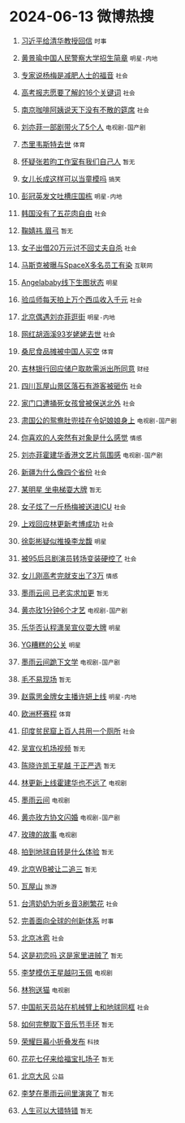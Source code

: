 # 2024-06-13 微博热搜 
1. [习近平给清华教授回信](https://m.weibo.cn/search?containerid=100103type%3D1%26t%3D10%26q%3D%23%E4%B9%A0%E8%BF%91%E5%B9%B3%E7%BB%99%E6%B8%85%E5%8D%8E%E6%95%99%E6%8E%88%E5%9B%9E%E4%BF%A1%23&stream_entry_id=51&isnewpage=1&extparam=seat%3D1%26q%3D%2523%25E4%25B9%25A0%25E8%25BF%2591%25E5%25B9%25B3%25E7%25BB%2599%25E6%25B8%2585%25E5%258D%258E%25E6%2595%2599%25E6%258E%2588%25E5%259B%259E%25E4%25BF%25A1%2523%26filter_type%3Drealtimehot%26stream_entry_id%3D51%26c_type%3D51%26cate%3D10103%26dgr%3D0%26pos%3D0%26display_time%3D1718216871%26pre_seqid%3D171821687188503056225) `时事` 

2. [黄景瑜中国人民警察大学招生简章](https://m.weibo.cn/search?containerid=100103type%3D1%26t%3D10%26q%3D%23%E9%BB%84%E6%99%AF%E7%91%9C%E4%B8%AD%E5%9B%BD%E4%BA%BA%E6%B0%91%E8%AD%A6%E5%AF%9F%E5%A4%A7%E5%AD%A6%E6%8B%9B%E7%94%9F%E7%AE%80%E7%AB%A0%23&stream_entry_id=31&isnewpage=1&extparam=seat%3D1%26realpos%3D1%26q%3D%2523%25E9%25BB%2584%25E6%2599%25AF%25E7%2591%259C%25E4%25B8%25AD%25E5%259B%25BD%25E4%25BA%25BA%25E6%25B0%2591%25E8%25AD%25A6%25E5%25AF%259F%25E5%25A4%25A7%25E5%25AD%25A6%25E6%258B%259B%25E7%2594%259F%25E7%25AE%2580%25E7%25AB%25A0%2523%26flag%3D2%26band_rank%3D1%26cate%3D5001%26dgr%3D0%26stream_entry_id%3D31%26lcate%3D5001%26c_type%3D31%26filter_type%3Drealtimehot%26pos%3D0%26display_time%3D1718216871%26pre_seqid%3D171821687188503056225) `明星-内地` 

3. [专家说杨梅是减肥人士的福音](https://m.weibo.cn/search?containerid=100103type%3D1%26t%3D10%26q%3D%23%E4%B8%93%E5%AE%B6%E8%AF%B4%E6%9D%A8%E6%A2%85%E6%98%AF%E5%87%8F%E8%82%A5%E4%BA%BA%E5%A3%AB%E7%9A%84%E7%A6%8F%E9%9F%B3%23&stream_entry_id=31&isnewpage=1&extparam=seat%3D1%26realpos%3D2%26q%3D%2523%25E4%25B8%2593%25E5%25AE%25B6%25E8%25AF%25B4%25E6%259D%25A8%25E6%25A2%2585%25E6%2598%25AF%25E5%2587%258F%25E8%2582%25A5%25E4%25BA%25BA%25E5%25A3%25AB%25E7%259A%2584%25E7%25A6%258F%25E9%259F%25B3%2523%26flag%3D2%26band_rank%3D2%26cate%3D5001%26dgr%3D0%26stream_entry_id%3D31%26lcate%3D5001%26c_type%3D31%26filter_type%3Drealtimehot%26pos%3D1%26display_time%3D1718216871%26pre_seqid%3D171821687188503056225) `社会` 

4. [高考报志愿要了解的16个关键词](https://m.weibo.cn/search?containerid=100103type%3D1%26t%3D10%26q%3D%23%E9%AB%98%E8%80%83%E6%8A%A5%E5%BF%97%E6%84%BF%E8%A6%81%E4%BA%86%E8%A7%A3%E7%9A%8416%E4%B8%AA%E5%85%B3%E9%94%AE%E8%AF%8D%23&stream_entry_id=31&isnewpage=1&extparam=seat%3D1%26realpos%3D3%26q%3D%2523%25E9%25AB%2598%25E8%2580%2583%25E6%258A%25A5%25E5%25BF%2597%25E6%2584%25BF%25E8%25A6%2581%25E4%25BA%2586%25E8%25A7%25A3%25E7%259A%258416%25E4%25B8%25AA%25E5%2585%25B3%25E9%2594%25AE%25E8%25AF%258D%2523%26flag%3D0%26band_rank%3D3%26cate%3D5001%26dgr%3D0%26stream_entry_id%3D31%26lcate%3D5001%26c_type%3D31%26filter_type%3Drealtimehot%26pos%3D2%26display_time%3D1718216871%26pre_seqid%3D171821687188503056225) `社会` 

5. [南京咖啡阿姨说天下没有不散的筵席](https://m.weibo.cn/search?containerid=100103type%3D1%26t%3D10%26q%3D%23%E5%8D%97%E4%BA%AC%E5%92%96%E5%95%A1%E9%98%BF%E5%A7%A8%E8%AF%B4%E5%A4%A9%E4%B8%8B%E6%B2%A1%E6%9C%89%E4%B8%8D%E6%95%A3%E7%9A%84%E7%AD%B5%E5%B8%AD%23&stream_entry_id=31&isnewpage=1&extparam=seat%3D1%26realpos%3D4%26q%3D%2523%25E5%258D%2597%25E4%25BA%25AC%25E5%2592%2596%25E5%2595%25A1%25E9%2598%25BF%25E5%25A7%25A8%25E8%25AF%25B4%25E5%25A4%25A9%25E4%25B8%258B%25E6%25B2%25A1%25E6%259C%2589%25E4%25B8%258D%25E6%2595%25A3%25E7%259A%2584%25E7%25AD%25B5%25E5%25B8%25AD%2523%26flag%3D32768%26band_rank%3D4%26cate%3D5001%26dgr%3D0%26stream_entry_id%3D31%26lcate%3D5001%26c_type%3D31%26filter_type%3Drealtimehot%26pos%3D3%26display_time%3D1718216871%26pre_seqid%3D171821687188503056225) `社会` 

6. [刘亦菲一部剧带火了5个人](https://m.weibo.cn/search?containerid=100103type%3D1%26t%3D10%26q%3D%23%E5%88%98%E4%BA%A6%E8%8F%B2%E4%B8%80%E9%83%A8%E5%89%A7%E5%B8%A6%E7%81%AB%E4%BA%865%E4%B8%AA%E4%BA%BA%23&stream_entry_id=31&isnewpage=1&extparam=seat%3D1%26realpos%3D5%26q%3D%2523%25E5%2588%2598%25E4%25BA%25A6%25E8%258F%25B2%25E4%25B8%2580%25E9%2583%25A8%25E5%2589%25A7%25E5%25B8%25A6%25E7%2581%25AB%25E4%25BA%25865%25E4%25B8%25AA%25E4%25BA%25BA%2523%26flag%3D2%26band_rank%3D5%26cate%3D5001%26dgr%3D0%26stream_entry_id%3D31%26lcate%3D5001%26c_type%3D31%26filter_type%3Drealtimehot%26pos%3D4%26display_time%3D1718216871%26pre_seqid%3D171821687188503056225) `电视剧-国产剧` 

7. [杰里韦斯特去世](https://m.weibo.cn/search?containerid=100103type%3D1%26t%3D10%26q%3D%23%E6%9D%B0%E9%87%8C%E9%9F%A6%E6%96%AF%E7%89%B9%E5%8E%BB%E4%B8%96%23&stream_entry_id=31&isnewpage=1&extparam=seat%3D1%26realpos%3D6%26q%3D%2523%25E6%259D%25B0%25E9%2587%258C%25E9%259F%25A6%25E6%2596%25AF%25E7%2589%25B9%25E5%258E%25BB%25E4%25B8%2596%2523%26flag%3D0%26band_rank%3D6%26cate%3D5001%26dgr%3D0%26stream_entry_id%3D31%26lcate%3D5001%26c_type%3D31%26filter_type%3Drealtimehot%26pos%3D5%26display_time%3D1718216871%26pre_seqid%3D171821687188503056225) `体育` 

8. [怀疑张若昀工作室有我们自己人](https://m.weibo.cn/search?containerid=100103type%3D1%26t%3D10%26q%3D%E6%80%80%E7%96%91%E5%BC%A0%E8%8B%A5%E6%98%80%E5%B7%A5%E4%BD%9C%E5%AE%A4%E6%9C%89%E6%88%91%E4%BB%AC%E8%87%AA%E5%B7%B1%E4%BA%BA&stream_entry_id=31&isnewpage=1&extparam=seat%3D1%26realpos%3D7%26q%3D%25E6%2580%2580%25E7%2596%2591%25E5%25BC%25A0%25E8%258B%25A5%25E6%2598%2580%25E5%25B7%25A5%25E4%25BD%259C%25E5%25AE%25A4%25E6%259C%2589%25E6%2588%2591%25E4%25BB%25AC%25E8%2587%25AA%25E5%25B7%25B1%25E4%25BA%25BA%26flag%3D2%26band_rank%3D7%26cate%3D5001%26dgr%3D0%26stream_entry_id%3D31%26lcate%3D5001%26c_type%3D31%26filter_type%3Drealtimehot%26pos%3D6%26display_time%3D1718216871%26pre_seqid%3D171821687188503056225) `暂无` 

9. [女儿长成这样可以当童模吗](https://m.weibo.cn/search?containerid=100103type%3D1%26t%3D10%26q%3D%23%E5%A5%B3%E5%84%BF%E9%95%BF%E6%88%90%E8%BF%99%E6%A0%B7%E5%8F%AF%E4%BB%A5%E5%BD%93%E7%AB%A5%E6%A8%A1%E5%90%97%23&stream_entry_id=31&isnewpage=1&extparam=seat%3D1%26realpos%3D8%26q%3D%2523%25E5%25A5%25B3%25E5%2584%25BF%25E9%2595%25BF%25E6%2588%2590%25E8%25BF%2599%25E6%25A0%25B7%25E5%258F%25AF%25E4%25BB%25A5%25E5%25BD%2593%25E7%25AB%25A5%25E6%25A8%25A1%25E5%2590%2597%2523%26flag%3D0%26band_rank%3D8%26cate%3D5001%26dgr%3D0%26stream_entry_id%3D31%26lcate%3D5001%26c_type%3D31%26filter_type%3Drealtimehot%26pos%3D7%26display_time%3D1718216871%26pre_seqid%3D171821687188503056225) `搞笑` 

10. [彭冠英发文吐槽庄国栋](https://m.weibo.cn/search?containerid=100103type%3D1%26t%3D10%26q%3D%23%E5%BD%AD%E5%86%A0%E8%8B%B1%E5%8F%91%E6%96%87%E5%90%90%E6%A7%BD%E5%BA%84%E5%9B%BD%E6%A0%8B%23&stream_entry_id=31&isnewpage=1&extparam=seat%3D1%26realpos%3D9%26q%3D%2523%25E5%25BD%25AD%25E5%2586%25A0%25E8%258B%25B1%25E5%258F%2591%25E6%2596%2587%25E5%2590%2590%25E6%25A7%25BD%25E5%25BA%2584%25E5%259B%25BD%25E6%25A0%258B%2523%26flag%3D2%26band_rank%3D9%26cate%3D5001%26dgr%3D0%26stream_entry_id%3D31%26lcate%3D5001%26c_type%3D31%26filter_type%3Drealtimehot%26pos%3D8%26display_time%3D1718216871%26pre_seqid%3D171821687188503056225) `明星-内地` 

11. [韩国没有了五花肉自由](https://m.weibo.cn/search?containerid=100103type%3D1%26t%3D10%26q%3D%23%E9%9F%A9%E5%9B%BD%E6%B2%A1%E6%9C%89%E4%BA%86%E4%BA%94%E8%8A%B1%E8%82%89%E8%87%AA%E7%94%B1%23&stream_entry_id=31&isnewpage=1&extparam=seat%3D1%26realpos%3D10%26q%3D%2523%25E9%259F%25A9%25E5%259B%25BD%25E6%25B2%25A1%25E6%259C%2589%25E4%25BA%2586%25E4%25BA%2594%25E8%258A%25B1%25E8%2582%2589%25E8%2587%25AA%25E7%2594%25B1%2523%26flag%3D0%26band_rank%3D10%26cate%3D5001%26dgr%3D0%26stream_entry_id%3D31%26lcate%3D5001%26c_type%3D31%26filter_type%3Drealtimehot%26pos%3D9%26display_time%3D1718216871%26pre_seqid%3D171821687188503056225) `社会` 

12. [鞠婧祎 眉弓](https://m.weibo.cn/search?containerid=100103type%3D1%26t%3D10%26q%3D%E9%9E%A0%E5%A9%A7%E7%A5%8E+%E7%9C%89%E5%BC%93&stream_entry_id=31&isnewpage=1&extparam=seat%3D1%26realpos%3D11%26q%3D%25E9%259E%25A0%25E5%25A9%25A7%25E7%25A5%258E%2520%25E7%259C%2589%25E5%25BC%2593%26flag%3D0%26band_rank%3D11%26cate%3D5001%26dgr%3D0%26stream_entry_id%3D31%26lcate%3D5001%26c_type%3D31%26filter_type%3Drealtimehot%26pos%3D10%26display_time%3D1718216871%26pre_seqid%3D171821687188503056225) `暂无` 

13. [女子出借20万元讨不回丈夫自杀](https://m.weibo.cn/search?containerid=100103type%3D1%26t%3D10%26q%3D%23%E5%A5%B3%E5%AD%90%E5%87%BA%E5%80%9F20%E4%B8%87%E5%85%83%E8%AE%A8%E4%B8%8D%E5%9B%9E%E4%B8%88%E5%A4%AB%E8%87%AA%E6%9D%80%23&stream_entry_id=31&isnewpage=1&extparam=seat%3D1%26realpos%3D12%26q%3D%2523%25E5%25A5%25B3%25E5%25AD%2590%25E5%2587%25BA%25E5%2580%259F20%25E4%25B8%2587%25E5%2585%2583%25E8%25AE%25A8%25E4%25B8%258D%25E5%259B%259E%25E4%25B8%2588%25E5%25A4%25AB%25E8%2587%25AA%25E6%259D%2580%2523%26flag%3D0%26band_rank%3D12%26cate%3D5001%26dgr%3D0%26stream_entry_id%3D31%26lcate%3D5001%26c_type%3D31%26filter_type%3Drealtimehot%26pos%3D11%26display_time%3D1718216871%26pre_seqid%3D171821687188503056225) `社会` 

14. [马斯克被曝与SpaceX多名员工有染](https://m.weibo.cn/search?containerid=100103type%3D1%26t%3D10%26q%3D%23%E9%A9%AC%E6%96%AF%E5%85%8B%E8%A2%AB%E6%9B%9D%E4%B8%8ESpaceX%E5%A4%9A%E5%90%8D%E5%91%98%E5%B7%A5%E6%9C%89%E6%9F%93%23&stream_entry_id=31&isnewpage=1&extparam=seat%3D1%26realpos%3D13%26q%3D%2523%25E9%25A9%25AC%25E6%2596%25AF%25E5%2585%258B%25E8%25A2%25AB%25E6%259B%259D%25E4%25B8%258ESpaceX%25E5%25A4%259A%25E5%2590%258D%25E5%2591%2598%25E5%25B7%25A5%25E6%259C%2589%25E6%259F%2593%2523%26flag%3D0%26band_rank%3D13%26cate%3D5001%26dgr%3D0%26stream_entry_id%3D31%26lcate%3D5001%26c_type%3D31%26filter_type%3Drealtimehot%26pos%3D12%26display_time%3D1718216871%26pre_seqid%3D171821687188503056225) `互联网` 

15. [Angelababy线下生图状态](https://m.weibo.cn/search?containerid=100103type%3D1%26t%3D10%26q%3D%23Angelababy%E7%BA%BF%E4%B8%8B%E7%94%9F%E5%9B%BE%E7%8A%B6%E6%80%81%23&stream_entry_id=31&isnewpage=1&extparam=seat%3D1%26realpos%3D14%26q%3D%2523Angelababy%25E7%25BA%25BF%25E4%25B8%258B%25E7%2594%259F%25E5%259B%25BE%25E7%258A%25B6%25E6%2580%2581%2523%26flag%3D0%26band_rank%3D14%26cate%3D5001%26dgr%3D0%26stream_entry_id%3D31%26lcate%3D5001%26c_type%3D31%26filter_type%3Drealtimehot%26pos%3D13%26display_time%3D1718216871%26pre_seqid%3D171821687188503056225) `明星` 

16. [验瓜师每天拍上万个西瓜收入千元](https://m.weibo.cn/search?containerid=100103type%3D1%26t%3D10%26q%3D%23%E9%AA%8C%E7%93%9C%E5%B8%88%E6%AF%8F%E5%A4%A9%E6%8B%8D%E4%B8%8A%E4%B8%87%E4%B8%AA%E8%A5%BF%E7%93%9C%E6%94%B6%E5%85%A5%E5%8D%83%E5%85%83%23&stream_entry_id=31&isnewpage=1&extparam=seat%3D1%26realpos%3D15%26q%3D%2523%25E9%25AA%258C%25E7%2593%259C%25E5%25B8%2588%25E6%25AF%258F%25E5%25A4%25A9%25E6%258B%258D%25E4%25B8%258A%25E4%25B8%2587%25E4%25B8%25AA%25E8%25A5%25BF%25E7%2593%259C%25E6%2594%25B6%25E5%2585%25A5%25E5%258D%2583%25E5%2585%2583%2523%26flag%3D32768%26band_rank%3D15%26cate%3D5001%26dgr%3D0%26stream_entry_id%3D31%26lcate%3D5001%26c_type%3D31%26filter_type%3Drealtimehot%26pos%3D14%26display_time%3D1718216871%26pre_seqid%3D171821687188503056225) `社会` 

17. [北京偶遇刘亦菲逛街](https://m.weibo.cn/search?containerid=100103type%3D1%26t%3D10%26q%3D%23%E5%8C%97%E4%BA%AC%E5%81%B6%E9%81%87%E5%88%98%E4%BA%A6%E8%8F%B2%E9%80%9B%E8%A1%97%23&stream_entry_id=31&isnewpage=1&extparam=seat%3D1%26realpos%3D16%26q%3D%2523%25E5%258C%2597%25E4%25BA%25AC%25E5%2581%25B6%25E9%2581%2587%25E5%2588%2598%25E4%25BA%25A6%25E8%258F%25B2%25E9%2580%259B%25E8%25A1%2597%2523%26flag%3D0%26band_rank%3D16%26cate%3D5001%26dgr%3D0%26stream_entry_id%3D31%26lcate%3D5001%26c_type%3D31%26filter_type%3Drealtimehot%26pos%3D15%26display_time%3D1718216871%26pre_seqid%3D171821687188503056225) `明星-内地` 

18. [网红胡涵溪93岁姥姥去世](https://m.weibo.cn/search?containerid=100103type%3D1%26t%3D10%26q%3D%23%E7%BD%91%E7%BA%A2%E8%83%A1%E6%B6%B5%E6%BA%AA93%E5%B2%81%E5%A7%A5%E5%A7%A5%E5%8E%BB%E4%B8%96%23&stream_entry_id=31&isnewpage=1&extparam=seat%3D1%26realpos%3D17%26q%3D%2523%25E7%25BD%2591%25E7%25BA%25A2%25E8%2583%25A1%25E6%25B6%25B5%25E6%25BA%25AA93%25E5%25B2%2581%25E5%25A7%25A5%25E5%25A7%25A5%25E5%258E%25BB%25E4%25B8%2596%2523%26flag%3D0%26band_rank%3D17%26cate%3D5001%26dgr%3D0%26stream_entry_id%3D31%26lcate%3D5001%26c_type%3D31%26filter_type%3Drealtimehot%26pos%3D16%26display_time%3D1718216871%26pre_seqid%3D171821687188503056225) `社会` 

19. [桑尼食品摊被中国人买空](https://m.weibo.cn/search?containerid=100103type%3D1%26t%3D10%26q%3D%23%E6%A1%91%E5%B0%BC%E9%A3%9F%E5%93%81%E6%91%8A%E8%A2%AB%E4%B8%AD%E5%9B%BD%E4%BA%BA%E4%B9%B0%E7%A9%BA%23&stream_entry_id=31&isnewpage=1&extparam=seat%3D1%26realpos%3D18%26q%3D%2523%25E6%25A1%2591%25E5%25B0%25BC%25E9%25A3%259F%25E5%2593%2581%25E6%2591%258A%25E8%25A2%25AB%25E4%25B8%25AD%25E5%259B%25BD%25E4%25BA%25BA%25E4%25B9%25B0%25E7%25A9%25BA%2523%26flag%3D0%26band_rank%3D18%26cate%3D5001%26dgr%3D0%26stream_entry_id%3D31%26lcate%3D5001%26c_type%3D31%26filter_type%3Drealtimehot%26pos%3D17%26display_time%3D1718216871%26pre_seqid%3D171821687188503056225) `体育` 

20. [吉林银行回应储户取款需派出所同意](https://m.weibo.cn/search?containerid=100103type%3D1%26t%3D10%26q%3D%23%E5%90%89%E6%9E%97%E9%93%B6%E8%A1%8C%E5%9B%9E%E5%BA%94%E5%82%A8%E6%88%B7%E5%8F%96%E6%AC%BE%E9%9C%80%E6%B4%BE%E5%87%BA%E6%89%80%E5%90%8C%E6%84%8F%23&stream_entry_id=31&isnewpage=1&extparam=seat%3D1%26realpos%3D19%26q%3D%2523%25E5%2590%2589%25E6%259E%2597%25E9%2593%25B6%25E8%25A1%258C%25E5%259B%259E%25E5%25BA%2594%25E5%2582%25A8%25E6%2588%25B7%25E5%258F%2596%25E6%25AC%25BE%25E9%259C%2580%25E6%25B4%25BE%25E5%2587%25BA%25E6%2589%2580%25E5%2590%258C%25E6%2584%258F%2523%26flag%3D0%26band_rank%3D19%26cate%3D5001%26dgr%3D0%26stream_entry_id%3D31%26lcate%3D5001%26c_type%3D31%26filter_type%3Drealtimehot%26pos%3D18%26display_time%3D1718216871%26pre_seqid%3D171821687188503056225) `财经` 

21. [四川瓦屋山景区落石有游客被砸伤](https://m.weibo.cn/search?containerid=100103type%3D1%26t%3D10%26q%3D%23%E5%9B%9B%E5%B7%9D%E7%93%A6%E5%B1%8B%E5%B1%B1%E6%99%AF%E5%8C%BA%E8%90%BD%E7%9F%B3%E6%9C%89%E6%B8%B8%E5%AE%A2%E8%A2%AB%E7%A0%B8%E4%BC%A4%23&stream_entry_id=31&isnewpage=1&extparam=seat%3D1%26realpos%3D20%26q%3D%2523%25E5%259B%259B%25E5%25B7%259D%25E7%2593%25A6%25E5%25B1%258B%25E5%25B1%25B1%25E6%2599%25AF%25E5%258C%25BA%25E8%2590%25BD%25E7%259F%25B3%25E6%259C%2589%25E6%25B8%25B8%25E5%25AE%25A2%25E8%25A2%25AB%25E7%25A0%25B8%25E4%25BC%25A4%2523%26flag%3D0%26band_rank%3D20%26cate%3D5001%26dgr%3D0%26stream_entry_id%3D31%26lcate%3D5001%26c_type%3D31%26filter_type%3Drealtimehot%26pos%3D19%26display_time%3D1718216871%26pre_seqid%3D171821687188503056225) `社会` 

22. [家门口遭捅死女孩曾被保送北外](https://m.weibo.cn/search?containerid=100103type%3D1%26t%3D10%26q%3D%23%E5%AE%B6%E9%97%A8%E5%8F%A3%E9%81%AD%E6%8D%85%E6%AD%BB%E5%A5%B3%E5%AD%A9%E6%9B%BE%E8%A2%AB%E4%BF%9D%E9%80%81%E5%8C%97%E5%A4%96%23&stream_entry_id=31&isnewpage=1&extparam=seat%3D1%26realpos%3D21%26q%3D%2523%25E5%25AE%25B6%25E9%2597%25A8%25E5%258F%25A3%25E9%2581%25AD%25E6%258D%2585%25E6%25AD%25BB%25E5%25A5%25B3%25E5%25AD%25A9%25E6%259B%25BE%25E8%25A2%25AB%25E4%25BF%259D%25E9%2580%2581%25E5%258C%2597%25E5%25A4%2596%2523%26flag%3D0%26band_rank%3D21%26cate%3D5001%26dgr%3D0%26stream_entry_id%3D31%26lcate%3D5001%26c_type%3D31%26filter_type%3Drealtimehot%26pos%3D20%26display_time%3D1718216871%26pre_seqid%3D171821687188503056225) `社会` 

23. [肃国公的鸳鸯肚兜挂在令妃娘娘身上](https://m.weibo.cn/search?containerid=100103type%3D1%26t%3D10%26q%3D%23%E8%82%83%E5%9B%BD%E5%85%AC%E7%9A%84%E9%B8%B3%E9%B8%AF%E8%82%9A%E5%85%9C%E6%8C%82%E5%9C%A8%E4%BB%A4%E5%A6%83%E5%A8%98%E5%A8%98%E8%BA%AB%E4%B8%8A%23&stream_entry_id=31&isnewpage=1&extparam=seat%3D1%26realpos%3D22%26q%3D%2523%25E8%2582%2583%25E5%259B%25BD%25E5%2585%25AC%25E7%259A%2584%25E9%25B8%25B3%25E9%25B8%25AF%25E8%2582%259A%25E5%2585%259C%25E6%258C%2582%25E5%259C%25A8%25E4%25BB%25A4%25E5%25A6%2583%25E5%25A8%2598%25E5%25A8%2598%25E8%25BA%25AB%25E4%25B8%258A%2523%26flag%3D0%26band_rank%3D22%26cate%3D5001%26dgr%3D0%26stream_entry_id%3D31%26lcate%3D5001%26c_type%3D31%26filter_type%3Drealtimehot%26pos%3D21%26display_time%3D1718216871%26pre_seqid%3D171821687188503056225) `电视剧-国产剧` 

24. [你喜欢的人突然有对象是什么感觉](https://m.weibo.cn/search?containerid=100103type%3D1%26t%3D10%26q%3D%23%E4%BD%A0%E5%96%9C%E6%AC%A2%E7%9A%84%E4%BA%BA%E7%AA%81%E7%84%B6%E6%9C%89%E5%AF%B9%E8%B1%A1%E6%98%AF%E4%BB%80%E4%B9%88%E6%84%9F%E8%A7%89%23&stream_entry_id=31&isnewpage=1&extparam=seat%3D1%26realpos%3D23%26q%3D%2523%25E4%25BD%25A0%25E5%2596%259C%25E6%25AC%25A2%25E7%259A%2584%25E4%25BA%25BA%25E7%25AA%2581%25E7%2584%25B6%25E6%259C%2589%25E5%25AF%25B9%25E8%25B1%25A1%25E6%2598%25AF%25E4%25BB%2580%25E4%25B9%2588%25E6%2584%259F%25E8%25A7%2589%2523%26flag%3D0%26band_rank%3D23%26cate%3D5001%26dgr%3D0%26stream_entry_id%3D31%26lcate%3D5001%26c_type%3D31%26filter_type%3Drealtimehot%26pos%3D22%26display_time%3D1718216871%26pre_seqid%3D171821687188503056225) `情感` 

25. [刘亦菲霍建华香港文艺片氛围感](https://m.weibo.cn/search?containerid=100103type%3D1%26t%3D10%26q%3D%23%E5%88%98%E4%BA%A6%E8%8F%B2%E9%9C%8D%E5%BB%BA%E5%8D%8E%E9%A6%99%E6%B8%AF%E6%96%87%E8%89%BA%E7%89%87%E6%B0%9B%E5%9B%B4%E6%84%9F%23&stream_entry_id=31&isnewpage=1&extparam=seat%3D1%26realpos%3D24%26q%3D%2523%25E5%2588%2598%25E4%25BA%25A6%25E8%258F%25B2%25E9%259C%258D%25E5%25BB%25BA%25E5%258D%258E%25E9%25A6%2599%25E6%25B8%25AF%25E6%2596%2587%25E8%2589%25BA%25E7%2589%2587%25E6%25B0%259B%25E5%259B%25B4%25E6%2584%259F%2523%26flag%3D0%26band_rank%3D24%26cate%3D5001%26dgr%3D0%26stream_entry_id%3D31%26lcate%3D5001%26c_type%3D31%26filter_type%3Drealtimehot%26pos%3D23%26display_time%3D1718216871%26pre_seqid%3D171821687188503056225) `电视剧-国产剧` 

26. [新疆为什么像四个省份](https://m.weibo.cn/search?containerid=100103type%3D1%26t%3D10%26q%3D%23%E6%96%B0%E7%96%86%E4%B8%BA%E4%BB%80%E4%B9%88%E5%83%8F%E5%9B%9B%E4%B8%AA%E7%9C%81%E4%BB%BD%23&stream_entry_id=31&isnewpage=1&extparam=seat%3D1%26realpos%3D25%26q%3D%2523%25E6%2596%25B0%25E7%2596%2586%25E4%25B8%25BA%25E4%25BB%2580%25E4%25B9%2588%25E5%2583%258F%25E5%259B%259B%25E4%25B8%25AA%25E7%259C%2581%25E4%25BB%25BD%2523%26flag%3D1%26band_rank%3D25%26cate%3D5001%26dgr%3D0%26stream_entry_id%3D31%26lcate%3D5001%26c_type%3D31%26filter_type%3Drealtimehot%26pos%3D24%26display_time%3D1718216871%26pre_seqid%3D171821687188503056225) `社会` 

27. [某明星 坐电梯耍大牌](https://m.weibo.cn/search?containerid=100103type%3D1%26t%3D10%26q%3D%E6%9F%90%E6%98%8E%E6%98%9F+%E5%9D%90%E7%94%B5%E6%A2%AF%E8%80%8D%E5%A4%A7%E7%89%8C&stream_entry_id=31&isnewpage=1&extparam=seat%3D1%26realpos%3D26%26q%3D%25E6%259F%2590%25E6%2598%258E%25E6%2598%259F%2520%25E5%259D%2590%25E7%2594%25B5%25E6%25A2%25AF%25E8%2580%258D%25E5%25A4%25A7%25E7%2589%258C%26flag%3D0%26band_rank%3D26%26cate%3D5001%26dgr%3D0%26stream_entry_id%3D31%26lcate%3D5001%26c_type%3D31%26filter_type%3Drealtimehot%26pos%3D25%26display_time%3D1718216871%26pre_seqid%3D171821687188503056225) `暂无` 

28. [女子炫了一斤杨梅被送进ICU](https://m.weibo.cn/search?containerid=100103type%3D1%26t%3D10%26q%3D%23%E5%A5%B3%E5%AD%90%E7%82%AB%E4%BA%86%E4%B8%80%E6%96%A4%E6%9D%A8%E6%A2%85%E8%A2%AB%E9%80%81%E8%BF%9BICU%23&stream_entry_id=31&isnewpage=1&extparam=seat%3D1%26realpos%3D27%26q%3D%2523%25E5%25A5%25B3%25E5%25AD%2590%25E7%2582%25AB%25E4%25BA%2586%25E4%25B8%2580%25E6%2596%25A4%25E6%259D%25A8%25E6%25A2%2585%25E8%25A2%25AB%25E9%2580%2581%25E8%25BF%259BICU%2523%26flag%3D0%26band_rank%3D27%26cate%3D5001%26dgr%3D0%26stream_entry_id%3D31%26lcate%3D5001%26c_type%3D31%26filter_type%3Drealtimehot%26pos%3D26%26display_time%3D1718216871%26pre_seqid%3D171821687188503056225) `社会` 

29. [上戏回应林更新考博成功](https://m.weibo.cn/search?containerid=100103type%3D1%26t%3D10%26q%3D%23%E4%B8%8A%E6%88%8F%E5%9B%9E%E5%BA%94%E6%9E%97%E6%9B%B4%E6%96%B0%E8%80%83%E5%8D%9A%E6%88%90%E5%8A%9F%23&stream_entry_id=31&isnewpage=1&extparam=seat%3D1%26realpos%3D28%26q%3D%2523%25E4%25B8%258A%25E6%2588%258F%25E5%259B%259E%25E5%25BA%2594%25E6%259E%2597%25E6%259B%25B4%25E6%2596%25B0%25E8%2580%2583%25E5%258D%259A%25E6%2588%2590%25E5%258A%259F%2523%26flag%3D0%26band_rank%3D28%26cate%3D5001%26dgr%3D0%26stream_entry_id%3D31%26lcate%3D5001%26c_type%3D31%26filter_type%3Drealtimehot%26pos%3D27%26display_time%3D1718216871%26pre_seqid%3D171821687188503056225) `社会` 

30. [徐彰彬疑似推搡李龙馥](https://m.weibo.cn/search?containerid=100103type%3D1%26t%3D10%26q%3D%23%E5%BE%90%E5%BD%B0%E5%BD%AC%E7%96%91%E4%BC%BC%E6%8E%A8%E6%90%A1%E6%9D%8E%E9%BE%99%E9%A6%A5%23&stream_entry_id=31&isnewpage=1&extparam=seat%3D1%26realpos%3D29%26q%3D%2523%25E5%25BE%2590%25E5%25BD%25B0%25E5%25BD%25AC%25E7%2596%2591%25E4%25BC%25BC%25E6%258E%25A8%25E6%2590%25A1%25E6%259D%258E%25E9%25BE%2599%25E9%25A6%25A5%2523%26flag%3D1%26band_rank%3D29%26cate%3D5001%26dgr%3D0%26stream_entry_id%3D31%26lcate%3D5001%26c_type%3D31%26filter_type%3Drealtimehot%26pos%3D28%26display_time%3D1718216871%26pre_seqid%3D171821687188503056225) `明星` 

31. [被95后吕剧演员转场变装硬控了](https://m.weibo.cn/search?containerid=100103type%3D1%26t%3D10%26q%3D%23%E8%A2%AB95%E5%90%8E%E5%90%95%E5%89%A7%E6%BC%94%E5%91%98%E8%BD%AC%E5%9C%BA%E5%8F%98%E8%A3%85%E7%A1%AC%E6%8E%A7%E4%BA%86%23&stream_entry_id=31&isnewpage=1&extparam=seat%3D1%26realpos%3D30%26q%3D%2523%25E8%25A2%25AB95%25E5%2590%258E%25E5%2590%2595%25E5%2589%25A7%25E6%25BC%2594%25E5%2591%2598%25E8%25BD%25AC%25E5%259C%25BA%25E5%258F%2598%25E8%25A3%2585%25E7%25A1%25AC%25E6%258E%25A7%25E4%25BA%2586%2523%26flag%3D32768%26band_rank%3D30%26cate%3D5001%26dgr%3D0%26stream_entry_id%3D31%26lcate%3D5001%26c_type%3D31%26filter_type%3Drealtimehot%26pos%3D29%26display_time%3D1718216871%26pre_seqid%3D171821687188503056225) `社会` 

32. [女儿刚高考完就支出了3万](https://m.weibo.cn/search?containerid=100103type%3D1%26t%3D10%26q%3D%23%E5%A5%B3%E5%84%BF%E5%88%9A%E9%AB%98%E8%80%83%E5%AE%8C%E5%B0%B1%E6%94%AF%E5%87%BA%E4%BA%863%E4%B8%87%23&stream_entry_id=31&isnewpage=1&extparam=seat%3D1%26realpos%3D31%26q%3D%2523%25E5%25A5%25B3%25E5%2584%25BF%25E5%2588%259A%25E9%25AB%2598%25E8%2580%2583%25E5%25AE%258C%25E5%25B0%25B1%25E6%2594%25AF%25E5%2587%25BA%25E4%25BA%25863%25E4%25B8%2587%2523%26flag%3D0%26band_rank%3D31%26cate%3D5001%26dgr%3D0%26stream_entry_id%3D31%26lcate%3D5001%26c_type%3D31%26filter_type%3Drealtimehot%26pos%3D30%26display_time%3D1718216871%26pre_seqid%3D171821687188503056225) `情感` 

33. [墨雨云间 已老实求加更](https://m.weibo.cn/search?containerid=100103type%3D1%26t%3D10%26q%3D%E5%A2%A8%E9%9B%A8%E4%BA%91%E9%97%B4+%E5%B7%B2%E8%80%81%E5%AE%9E%E6%B1%82%E5%8A%A0%E6%9B%B4&stream_entry_id=31&isnewpage=1&extparam=seat%3D1%26realpos%3D32%26q%3D%25E5%25A2%25A8%25E9%259B%25A8%25E4%25BA%2591%25E9%2597%25B4%2520%25E5%25B7%25B2%25E8%2580%2581%25E5%25AE%259E%25E6%25B1%2582%25E5%258A%25A0%25E6%259B%25B4%26flag%3D0%26band_rank%3D32%26cate%3D5001%26dgr%3D0%26stream_entry_id%3D31%26lcate%3D5001%26c_type%3D31%26filter_type%3Drealtimehot%26pos%3D31%26display_time%3D1718216871%26pre_seqid%3D171821687188503056225) `暂无` 

34. [黄亦玫1分钟6个才艺](https://m.weibo.cn/search?containerid=100103type%3D1%26t%3D10%26q%3D%23%E9%BB%84%E4%BA%A6%E7%8E%AB1%E5%88%86%E9%92%9F6%E4%B8%AA%E6%89%8D%E8%89%BA%23&stream_entry_id=31&isnewpage=1&extparam=seat%3D1%26realpos%3D33%26q%3D%2523%25E9%25BB%2584%25E4%25BA%25A6%25E7%258E%25AB1%25E5%2588%2586%25E9%2592%259F6%25E4%25B8%25AA%25E6%2589%258D%25E8%2589%25BA%2523%26flag%3D1%26band_rank%3D33%26cate%3D5001%26dgr%3D0%26stream_entry_id%3D31%26lcate%3D5001%26c_type%3D31%26filter_type%3Drealtimehot%26pos%3D32%26display_time%3D1718216871%26pre_seqid%3D171821687188503056225) `电视剧-国产剧` 

35. [乐华否认程潇吴宣仪耍大牌](https://m.weibo.cn/search?containerid=100103type%3D1%26t%3D10%26q%3D%23%E4%B9%90%E5%8D%8E%E5%90%A6%E8%AE%A4%E7%A8%8B%E6%BD%87%E5%90%B4%E5%AE%A3%E4%BB%AA%E8%80%8D%E5%A4%A7%E7%89%8C%23&stream_entry_id=31&isnewpage=1&extparam=seat%3D1%26realpos%3D34%26q%3D%2523%25E4%25B9%2590%25E5%258D%258E%25E5%2590%25A6%25E8%25AE%25A4%25E7%25A8%258B%25E6%25BD%2587%25E5%2590%25B4%25E5%25AE%25A3%25E4%25BB%25AA%25E8%2580%258D%25E5%25A4%25A7%25E7%2589%258C%2523%26flag%3D0%26band_rank%3D34%26cate%3D5001%26dgr%3D0%26stream_entry_id%3D31%26lcate%3D5001%26c_type%3D31%26filter_type%3Drealtimehot%26pos%3D33%26display_time%3D1718216871%26pre_seqid%3D171821687188503056225) `明星` 

36. [YG糟糕的公关](https://m.weibo.cn/search?containerid=100103type%3D1%26t%3D10%26q%3D%23YG%E7%B3%9F%E7%B3%95%E7%9A%84%E5%85%AC%E5%85%B3%23&stream_entry_id=31&isnewpage=1&extparam=seat%3D1%26realpos%3D35%26q%3D%2523YG%25E7%25B3%259F%25E7%25B3%2595%25E7%259A%2584%25E5%2585%25AC%25E5%2585%25B3%2523%26flag%3D0%26band_rank%3D35%26cate%3D5001%26dgr%3D0%26stream_entry_id%3D31%26lcate%3D5001%26c_type%3D31%26filter_type%3Drealtimehot%26pos%3D34%26display_time%3D1718216871%26pre_seqid%3D171821687188503056225) `明星` 

37. [墨雨云间跪下文学](https://m.weibo.cn/search?containerid=100103type%3D1%26t%3D10%26q%3D%23%E5%A2%A8%E9%9B%A8%E4%BA%91%E9%97%B4%E8%B7%AA%E4%B8%8B%E6%96%87%E5%AD%A6%23&stream_entry_id=31&isnewpage=1&extparam=seat%3D1%26realpos%3D36%26q%3D%2523%25E5%25A2%25A8%25E9%259B%25A8%25E4%25BA%2591%25E9%2597%25B4%25E8%25B7%25AA%25E4%25B8%258B%25E6%2596%2587%25E5%25AD%25A6%2523%26flag%3D1%26band_rank%3D36%26cate%3D5001%26dgr%3D0%26stream_entry_id%3D31%26lcate%3D5001%26c_type%3D31%26filter_type%3Drealtimehot%26pos%3D35%26display_time%3D1718216871%26pre_seqid%3D171821687188503056225) `电视剧-国产剧` 

38. [毛不易现场](https://m.weibo.cn/search?containerid=100103type%3D1%26t%3D10%26q%3D%E6%AF%9B%E4%B8%8D%E6%98%93%E7%8E%B0%E5%9C%BA&stream_entry_id=31&isnewpage=1&extparam=seat%3D1%26realpos%3D37%26q%3D%25E6%25AF%259B%25E4%25B8%258D%25E6%2598%2593%25E7%258E%25B0%25E5%259C%25BA%26flag%3D0%26band_rank%3D37%26cate%3D5001%26dgr%3D0%26stream_entry_id%3D31%26lcate%3D5001%26c_type%3D31%26filter_type%3Drealtimehot%26pos%3D36%26display_time%3D1718216871%26pre_seqid%3D171821687188503056225) `暂无` 

39. [赵露思金牌女主播许妍上线](https://m.weibo.cn/search?containerid=100103type%3D1%26t%3D10%26q%3D%23%E8%B5%B5%E9%9C%B2%E6%80%9D%E9%87%91%E7%89%8C%E5%A5%B3%E4%B8%BB%E6%92%AD%E8%AE%B8%E5%A6%8D%E4%B8%8A%E7%BA%BF%23&stream_entry_id=31&isnewpage=1&extparam=seat%3D1%26realpos%3D38%26q%3D%2523%25E8%25B5%25B5%25E9%259C%25B2%25E6%2580%259D%25E9%2587%2591%25E7%2589%258C%25E5%25A5%25B3%25E4%25B8%25BB%25E6%2592%25AD%25E8%25AE%25B8%25E5%25A6%258D%25E4%25B8%258A%25E7%25BA%25BF%2523%26flag%3D1%26band_rank%3D38%26cate%3D5001%26dgr%3D0%26stream_entry_id%3D31%26lcate%3D5001%26c_type%3D31%26filter_type%3Drealtimehot%26pos%3D37%26display_time%3D1718216871%26pre_seqid%3D171821687188503056225) `明星-内地` 

40. [欧洲杯赛程](https://m.weibo.cn/search?containerid=100103type%3D1%26t%3D10%26q%3D%E6%AC%A7%E6%B4%B2%E6%9D%AF%E8%B5%9B%E7%A8%8B&stream_entry_id=31&isnewpage=1&extparam=seat%3D1%26realpos%3D39%26q%3D%25E6%25AC%25A7%25E6%25B4%25B2%25E6%259D%25AF%25E8%25B5%259B%25E7%25A8%258B%26flag%3D0%26band_rank%3D39%26cate%3D5001%26dgr%3D0%26stream_entry_id%3D31%26lcate%3D5001%26c_type%3D31%26filter_type%3Drealtimehot%26pos%3D38%26display_time%3D1718216871%26pre_seqid%3D171821687188503056225) `体育` 

41. [印度贫民窟上百人共用一个厕所](https://m.weibo.cn/search?containerid=100103type%3D1%26t%3D10%26q%3D%23%E5%8D%B0%E5%BA%A6%E8%B4%AB%E6%B0%91%E7%AA%9F%E4%B8%8A%E7%99%BE%E4%BA%BA%E5%85%B1%E7%94%A8%E4%B8%80%E4%B8%AA%E5%8E%95%E6%89%80%23&stream_entry_id=31&isnewpage=1&extparam=seat%3D1%26realpos%3D40%26q%3D%2523%25E5%258D%25B0%25E5%25BA%25A6%25E8%25B4%25AB%25E6%25B0%2591%25E7%25AA%259F%25E4%25B8%258A%25E7%2599%25BE%25E4%25BA%25BA%25E5%2585%25B1%25E7%2594%25A8%25E4%25B8%2580%25E4%25B8%25AA%25E5%258E%2595%25E6%2589%2580%2523%26flag%3D0%26band_rank%3D40%26cate%3D5001%26dgr%3D0%26stream_entry_id%3D31%26lcate%3D5001%26c_type%3D31%26filter_type%3Drealtimehot%26pos%3D39%26display_time%3D1718216871%26pre_seqid%3D171821687188503056225) `社会` 

42. [吴宣仪机场视频](https://m.weibo.cn/search?containerid=100103type%3D1%26t%3D10%26q%3D%E5%90%B4%E5%AE%A3%E4%BB%AA%E6%9C%BA%E5%9C%BA%E8%A7%86%E9%A2%91&stream_entry_id=31&isnewpage=1&extparam=seat%3D1%26realpos%3D41%26q%3D%25E5%2590%25B4%25E5%25AE%25A3%25E4%25BB%25AA%25E6%259C%25BA%25E5%259C%25BA%25E8%25A7%2586%25E9%25A2%2591%26flag%3D0%26band_rank%3D41%26cate%3D5001%26dgr%3D0%26stream_entry_id%3D31%26lcate%3D5001%26c_type%3D31%26filter_type%3Drealtimehot%26pos%3D40%26display_time%3D1718216871%26pre_seqid%3D171821687188503056225) `暂无` 

43. [陈晓许凯王星越 于正严选](https://m.weibo.cn/search?containerid=100103type%3D1%26t%3D10%26q%3D%E9%99%88%E6%99%93%E8%AE%B8%E5%87%AF%E7%8E%8B%E6%98%9F%E8%B6%8A+%E4%BA%8E%E6%AD%A3%E4%B8%A5%E9%80%89&stream_entry_id=31&isnewpage=1&extparam=seat%3D1%26realpos%3D42%26q%3D%25E9%2599%2588%25E6%2599%2593%25E8%25AE%25B8%25E5%2587%25AF%25E7%258E%258B%25E6%2598%259F%25E8%25B6%258A%2520%25E4%25BA%258E%25E6%25AD%25A3%25E4%25B8%25A5%25E9%2580%2589%26flag%3D0%26band_rank%3D42%26cate%3D5001%26dgr%3D0%26stream_entry_id%3D31%26lcate%3D5001%26c_type%3D31%26filter_type%3Drealtimehot%26pos%3D41%26display_time%3D1718216871%26pre_seqid%3D171821687188503056225) `暂无` 

44. [林更新上线霍建华也不远了](https://m.weibo.cn/search?containerid=100103type%3D1%26t%3D10%26q%3D%23%E6%9E%97%E6%9B%B4%E6%96%B0%E4%B8%8A%E7%BA%BF%E9%9C%8D%E5%BB%BA%E5%8D%8E%E4%B9%9F%E4%B8%8D%E8%BF%9C%E4%BA%86%23&stream_entry_id=31&isnewpage=1&extparam=seat%3D1%26realpos%3D43%26q%3D%2523%25E6%259E%2597%25E6%259B%25B4%25E6%2596%25B0%25E4%25B8%258A%25E7%25BA%25BF%25E9%259C%258D%25E5%25BB%25BA%25E5%258D%258E%25E4%25B9%259F%25E4%25B8%258D%25E8%25BF%259C%25E4%25BA%2586%2523%26flag%3D0%26band_rank%3D43%26cate%3D5001%26dgr%3D0%26stream_entry_id%3D31%26lcate%3D5001%26c_type%3D31%26filter_type%3Drealtimehot%26pos%3D42%26display_time%3D1718216871%26pre_seqid%3D171821687188503056225) `电视剧` 

45. [墨雨云间](https://m.weibo.cn/search?containerid=100103type%3D1%26t%3D10%26q%3D%E5%A2%A8%E9%9B%A8%E4%BA%91%E9%97%B4&stream_entry_id=31&isnewpage=1&extparam=seat%3D1%26realpos%3D44%26q%3D%25E5%25A2%25A8%25E9%259B%25A8%25E4%25BA%2591%25E9%2597%25B4%26flag%3D0%26band_rank%3D44%26cate%3D5001%26dgr%3D0%26stream_entry_id%3D31%26lcate%3D5001%26c_type%3D31%26filter_type%3Drealtimehot%26pos%3D43%26display_time%3D1718216871%26pre_seqid%3D171821687188503056225) `电视剧` 

46. [黄亦玫方协文闪婚](https://m.weibo.cn/search?containerid=100103type%3D1%26t%3D10%26q%3D%23%E9%BB%84%E4%BA%A6%E7%8E%AB%E6%96%B9%E5%8D%8F%E6%96%87%E9%97%AA%E5%A9%9A%23&stream_entry_id=31&isnewpage=1&extparam=seat%3D1%26realpos%3D45%26q%3D%2523%25E9%25BB%2584%25E4%25BA%25A6%25E7%258E%25AB%25E6%2596%25B9%25E5%258D%258F%25E6%2596%2587%25E9%2597%25AA%25E5%25A9%259A%2523%26flag%3D0%26band_rank%3D45%26cate%3D5001%26dgr%3D0%26stream_entry_id%3D31%26lcate%3D5001%26c_type%3D31%26filter_type%3Drealtimehot%26pos%3D44%26display_time%3D1718216871%26pre_seqid%3D171821687188503056225) `电视剧-国产剧` 

47. [玫瑰的故事](https://m.weibo.cn/search?containerid=100103type%3D1%26t%3D10%26q%3D%E7%8E%AB%E7%91%B0%E7%9A%84%E6%95%85%E4%BA%8B&stream_entry_id=31&isnewpage=1&extparam=seat%3D1%26realpos%3D46%26q%3D%25E7%258E%25AB%25E7%2591%25B0%25E7%259A%2584%25E6%2595%2585%25E4%25BA%258B%26flag%3D0%26band_rank%3D46%26cate%3D5001%26dgr%3D0%26stream_entry_id%3D31%26lcate%3D5001%26c_type%3D31%26filter_type%3Drealtimehot%26pos%3D45%26display_time%3D1718216871%26pre_seqid%3D171821687188503056225) `电视剧` 

48. [拍到地球自转是什么体验](https://m.weibo.cn/search?containerid=100103type%3D1%26t%3D10%26q%3D%E6%8B%8D%E5%88%B0%E5%9C%B0%E7%90%83%E8%87%AA%E8%BD%AC%E6%98%AF%E4%BB%80%E4%B9%88%E4%BD%93%E9%AA%8C&stream_entry_id=31&isnewpage=1&extparam=seat%3D1%26realpos%3D47%26q%3D%25E6%258B%258D%25E5%2588%25B0%25E5%259C%25B0%25E7%2590%2583%25E8%2587%25AA%25E8%25BD%25AC%25E6%2598%25AF%25E4%25BB%2580%25E4%25B9%2588%25E4%25BD%2593%25E9%25AA%258C%26flag%3D0%26band_rank%3D47%26cate%3D5001%26dgr%3D0%26stream_entry_id%3D31%26lcate%3D5001%26c_type%3D31%26filter_type%3Drealtimehot%26pos%3D46%26display_time%3D1718216871%26pre_seqid%3D171821687188503056225) `暂无` 

49. [北京WB被让二追三](https://m.weibo.cn/search?containerid=100103type%3D1%26t%3D10%26q%3D%E5%8C%97%E4%BA%ACWB%E8%A2%AB%E8%AE%A9%E4%BA%8C%E8%BF%BD%E4%B8%89&stream_entry_id=31&isnewpage=1&extparam=seat%3D1%26realpos%3D48%26q%3D%25E5%258C%2597%25E4%25BA%25ACWB%25E8%25A2%25AB%25E8%25AE%25A9%25E4%25BA%258C%25E8%25BF%25BD%25E4%25B8%2589%26flag%3D0%26band_rank%3D48%26cate%3D5001%26dgr%3D0%26stream_entry_id%3D31%26lcate%3D5001%26c_type%3D31%26filter_type%3Drealtimehot%26pos%3D47%26display_time%3D1718216871%26pre_seqid%3D171821687188503056225) `暂无` 

50. [瓦屋山](https://m.weibo.cn/search?containerid=100103type%3D1%26t%3D10%26q%3D%E7%93%A6%E5%B1%8B%E5%B1%B1&stream_entry_id=31&isnewpage=1&extparam=seat%3D1%26realpos%3D49%26q%3D%25E7%2593%25A6%25E5%25B1%258B%25E5%25B1%25B1%26flag%3D0%26band_rank%3D49%26cate%3D5001%26dgr%3D0%26stream_entry_id%3D31%26lcate%3D5001%26c_type%3D31%26filter_type%3Drealtimehot%26pos%3D48%26display_time%3D1718216871%26pre_seqid%3D171821687188503056225) `旅游` 

51. [台湾奶奶为听乡音3刷繁花](https://m.weibo.cn/search?containerid=100103type%3D1%26t%3D10%26q%3D%23%E5%8F%B0%E6%B9%BE%E5%A5%B6%E5%A5%B6%E4%B8%BA%E5%90%AC%E4%B9%A1%E9%9F%B33%E5%88%B7%E7%B9%81%E8%8A%B1%23&stream_entry_id=31&isnewpage=1&extparam=seat%3D1%26realpos%3D50%26q%3D%2523%25E5%258F%25B0%25E6%25B9%25BE%25E5%25A5%25B6%25E5%25A5%25B6%25E4%25B8%25BA%25E5%2590%25AC%25E4%25B9%25A1%25E9%259F%25B33%25E5%2588%25B7%25E7%25B9%2581%25E8%258A%25B1%2523%26flag%3D0%26band_rank%3D50%26cate%3D5001%26dgr%3D0%26stream_entry_id%3D31%26lcate%3D5001%26c_type%3D31%26filter_type%3Drealtimehot%26pos%3D49%26display_time%3D1718216871%26pre_seqid%3D171821687188503056225) `社会` 

52. [完善面向全球的创新体系](https://m.weibo.cn/search?containerid=100103type%3D1%26t%3D10%26q%3D%23%E5%AE%8C%E5%96%84%E9%9D%A2%E5%90%91%E5%85%A8%E7%90%83%E7%9A%84%E5%88%9B%E6%96%B0%E4%BD%93%E7%B3%BB%23&stream_entry_id=51&isnewpage=1&extparam=seat%3D1%26q%3D%2523%25E5%25AE%258C%25E5%2596%2584%25E9%259D%25A2%25E5%2590%2591%25E5%2585%25A8%25E7%2590%2583%25E7%259A%2584%25E5%2588%259B%25E6%2596%25B0%25E4%25BD%2593%25E7%25B3%25BB%2523%26filter_type%3Drealtimehot%26stream_entry_id%3D51%26c_type%3D51%26cate%3D10103%26dgr%3D0%26pos%3D0%26display_time%3D1718212761%26pre_seqid%3D171821276154307421188) `时事` 

53. [北京冰雹](https://m.weibo.cn/search?containerid=100103type%3D1%26t%3D10%26q%3D%E5%8C%97%E4%BA%AC%E5%86%B0%E9%9B%B9&stream_entry_id=31&isnewpage=1&extparam=seat%3D1%26realpos%3D24%26q%3D%25E5%258C%2597%25E4%25BA%25AC%25E5%2586%25B0%25E9%259B%25B9%26flag%3D0%26band_rank%3D24%26cate%3D5001%26dgr%3D0%26stream_entry_id%3D31%26lcate%3D5001%26c_type%3D31%26filter_type%3Drealtimehot%26pos%3D23%26display_time%3D1718212761%26pre_seqid%3D171821276154307421188) `社会` 

54. [这是初恋吗 这是家里进贼了](https://m.weibo.cn/search?containerid=100103type%3D1%26t%3D10%26q%3D%E8%BF%99%E6%98%AF%E5%88%9D%E6%81%8B%E5%90%97+%E8%BF%99%E6%98%AF%E5%AE%B6%E9%87%8C%E8%BF%9B%E8%B4%BC%E4%BA%86&stream_entry_id=31&isnewpage=1&extparam=seat%3D1%26realpos%3D39%26q%3D%25E8%25BF%2599%25E6%2598%25AF%25E5%2588%259D%25E6%2581%258B%25E5%2590%2597%2520%25E8%25BF%2599%25E6%2598%25AF%25E5%25AE%25B6%25E9%2587%258C%25E8%25BF%259B%25E8%25B4%25BC%25E4%25BA%2586%26flag%3D0%26band_rank%3D39%26cate%3D5001%26dgr%3D0%26stream_entry_id%3D31%26lcate%3D5001%26c_type%3D31%26filter_type%3Drealtimehot%26pos%3D38%26display_time%3D1718212761%26pre_seqid%3D171821276154307421188) `暂无` 

55. [李梦模仿王星越叼玉佩](https://m.weibo.cn/search?containerid=100103type%3D1%26t%3D10%26q%3D%23%E6%9D%8E%E6%A2%A6%E6%A8%A1%E4%BB%BF%E7%8E%8B%E6%98%9F%E8%B6%8A%E5%8F%BC%E7%8E%89%E4%BD%A9%23&stream_entry_id=31&isnewpage=1&extparam=seat%3D1%26realpos%3D42%26q%3D%2523%25E6%259D%258E%25E6%25A2%25A6%25E6%25A8%25A1%25E4%25BB%25BF%25E7%258E%258B%25E6%2598%259F%25E8%25B6%258A%25E5%258F%25BC%25E7%258E%2589%25E4%25BD%25A9%2523%26flag%3D0%26band_rank%3D42%26cate%3D5001%26dgr%3D0%26stream_entry_id%3D31%26lcate%3D5001%26c_type%3D31%26filter_type%3Drealtimehot%26pos%3D41%26display_time%3D1718212761%26pre_seqid%3D171821276154307421188) `电视剧` 

56. [林狗送猫](https://m.weibo.cn/search?containerid=100103type%3D1%26t%3D10%26q%3D%23%E6%9E%97%E7%8B%97%E9%80%81%E7%8C%AB%23&stream_entry_id=31&isnewpage=1&extparam=seat%3D1%26realpos%3D45%26q%3D%2523%25E6%259E%2597%25E7%258B%2597%25E9%2580%2581%25E7%258C%25AB%2523%26flag%3D0%26band_rank%3D45%26cate%3D5001%26dgr%3D0%26stream_entry_id%3D31%26lcate%3D5001%26c_type%3D31%26filter_type%3Drealtimehot%26pos%3D44%26display_time%3D1718212761%26pre_seqid%3D171821276154307421188) `电视剧` 

57. [中国航天员站在机械臂上和地球同框](https://m.weibo.cn/search?containerid=100103type%3D1%26t%3D10%26q%3D%23%E4%B8%AD%E5%9B%BD%E8%88%AA%E5%A4%A9%E5%91%98%E7%AB%99%E5%9C%A8%E6%9C%BA%E6%A2%B0%E8%87%82%E4%B8%8A%E5%92%8C%E5%9C%B0%E7%90%83%E5%90%8C%E6%A1%86%23&stream_entry_id=31&isnewpage=1&extparam=seat%3D1%26realpos%3D49%26q%3D%2523%25E4%25B8%25AD%25E5%259B%25BD%25E8%2588%25AA%25E5%25A4%25A9%25E5%2591%2598%25E7%25AB%2599%25E5%259C%25A8%25E6%259C%25BA%25E6%25A2%25B0%25E8%2587%2582%25E4%25B8%258A%25E5%2592%258C%25E5%259C%25B0%25E7%2590%2583%25E5%2590%258C%25E6%25A1%2586%2523%26flag%3D0%26band_rank%3D49%26cate%3D5001%26dgr%3D0%26stream_entry_id%3D31%26lcate%3D5001%26c_type%3D31%26filter_type%3Drealtimehot%26pos%3D48%26display_time%3D1718212761%26pre_seqid%3D171821276154307421188) `社会` 

58. [如何完整取下音乐节手环](https://m.weibo.cn/search?containerid=100103type%3D1%26t%3D10%26q%3D%E5%A6%82%E4%BD%95%E5%AE%8C%E6%95%B4%E5%8F%96%E4%B8%8B%E9%9F%B3%E4%B9%90%E8%8A%82%E6%89%8B%E7%8E%AF&stream_entry_id=31&isnewpage=1&extparam=seat%3D1%26realpos%3D50%26q%3D%25E5%25A6%2582%25E4%25BD%2595%25E5%25AE%258C%25E6%2595%25B4%25E5%258F%2596%25E4%25B8%258B%25E9%259F%25B3%25E4%25B9%2590%25E8%258A%2582%25E6%2589%258B%25E7%258E%25AF%26flag%3D0%26band_rank%3D50%26cate%3D5001%26dgr%3D0%26stream_entry_id%3D31%26lcate%3D5001%26c_type%3D31%26filter_type%3Drealtimehot%26pos%3D49%26display_time%3D1718212761%26pre_seqid%3D171821276154307421188) `暂无` 

59. [荣耀巨幕小折叠发布](https://m.weibo.cn/search?containerid=100103type%3D1%26t%3D10%26q%3D%23%E8%8D%A3%E8%80%80%E5%B7%A8%E5%B9%95%E5%B0%8F%E6%8A%98%E5%8F%A0%E5%8F%91%E5%B8%83%23&stream_entry_id=31&isnewpage=1&extparam=seat%3D1%26q%3D%2523%25E8%258D%25A3%25E8%2580%2580%25E5%25B7%25A8%25E5%25B9%2595%25E5%25B0%258F%25E6%258A%2598%25E5%258F%25A0%25E5%258F%2591%25E5%25B8%2583%2523%26filter_type%3Drealtimehot%26adid%3D241434%26cate%3D5001%26dgr%3D0%26band_rank%3D4%26is_ad_pos%3D1%26stream_entry_id%3D31%26lcate%3D5001%26c_type%3D31%26topic_ad%3D1%26pos%3D3%26display_time%3D1718209599%26pre_seqid%3D1718209599846023765124) `科技` 

60. [花花七仔来给福宝扎场子](https://m.weibo.cn/search?containerid=100103type%3D1%26t%3D10%26q%3D%23%E8%8A%B1%E8%8A%B1%E4%B8%83%E4%BB%94%E6%9D%A5%E7%BB%99%E7%A6%8F%E5%AE%9D%E6%89%8E%E5%9C%BA%E5%AD%90%23&stream_entry_id=31&isnewpage=1&extparam=seat%3D1%26q%3D%2523%25E8%258A%25B1%25E8%258A%25B1%25E4%25B8%2583%25E4%25BB%2594%25E6%259D%25A5%25E7%25BB%2599%25E7%25A6%258F%25E5%25AE%259D%25E6%2589%258E%25E5%259C%25BA%25E5%25AD%2590%2523%26flag%3D32768%26realpos%3D26%26cate%3D5001%26filter_type%3Drealtimehot%26c_type%3D31%26stream_entry_id%3D31%26lcate%3D5001%26band_rank%3D26%26dgr%3D0%26pos%3D26%26display_time%3D1718209599%26pre_seqid%3D1718209599846023765124) `暂无` 

61. [北京大风](https://m.weibo.cn/search?containerid=100103type%3D1%26t%3D10%26q%3D%E5%8C%97%E4%BA%AC%E5%A4%A7%E9%A3%8E&stream_entry_id=31&isnewpage=1&extparam=seat%3D1%26q%3D%25E5%258C%2597%25E4%25BA%25AC%25E5%25A4%25A7%25E9%25A3%258E%26flag%3D0%26realpos%3D40%26cate%3D5001%26filter_type%3Drealtimehot%26c_type%3D31%26stream_entry_id%3D31%26lcate%3D5001%26band_rank%3D40%26dgr%3D0%26pos%3D40%26display_time%3D1718209599%26pre_seqid%3D1718209599846023765124) `公益` 

62. [李梦在墨雨云间里演爽了](https://m.weibo.cn/search?containerid=100103type%3D1%26t%3D10%26q%3D%E6%9D%8E%E6%A2%A6%E5%9C%A8%E5%A2%A8%E9%9B%A8%E4%BA%91%E9%97%B4%E9%87%8C%E6%BC%94%E7%88%BD%E4%BA%86&stream_entry_id=31&isnewpage=1&extparam=seat%3D1%26q%3D%25E6%259D%258E%25E6%25A2%25A6%25E5%259C%25A8%25E5%25A2%25A8%25E9%259B%25A8%25E4%25BA%2591%25E9%2597%25B4%25E9%2587%258C%25E6%25BC%2594%25E7%2588%25BD%25E4%25BA%2586%26flag%3D0%26realpos%3D47%26cate%3D5001%26filter_type%3Drealtimehot%26c_type%3D31%26stream_entry_id%3D31%26lcate%3D5001%26band_rank%3D47%26dgr%3D0%26pos%3D47%26display_time%3D1718209599%26pre_seqid%3D1718209599846023765124) `暂无` 

63. [人生可以大错特错](https://m.weibo.cn/search?containerid=100103type%3D1%26t%3D10%26q%3D%E4%BA%BA%E7%94%9F%E5%8F%AF%E4%BB%A5%E5%A4%A7%E9%94%99%E7%89%B9%E9%94%99&stream_entry_id=31&isnewpage=1&extparam=seat%3D1%26q%3D%25E4%25BA%25BA%25E7%2594%259F%25E5%258F%25AF%25E4%25BB%25A5%25E5%25A4%25A7%25E9%2594%2599%25E7%2589%25B9%25E9%2594%2599%26flag%3D1%26realpos%3D50%26cate%3D5001%26filter_type%3Drealtimehot%26c_type%3D31%26stream_entry_id%3D31%26lcate%3D5001%26band_rank%3D50%26dgr%3D0%26pos%3D50%26display_time%3D1718209599%26pre_seqid%3D1718209599846023765124) `暂无` 

